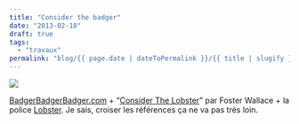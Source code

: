 ```yaml
---
title: "Consider the badger"
date: "2013-02-18"
draft: true
tags:
  - "travaux"
permalink: "blog/{{ page.date | dateToPermalink }}/{{ title | slugify }}/"
---
```


![](/assets/images/tumblr_miepri6uTI1s2ha81o1_r1_400.png)

[BadgerBadgerBadger.com](http://www.badgerbadgerbadger.com/) + “[Consider The Lobster](http://en.wikipedia.org/wiki/Consider_the_Lobster)” par Foster Wallace + la police [Lobster](http://www.dafont.com/fr/lobster.font). Je sais, croiser les références ça ne va pas très loin.
